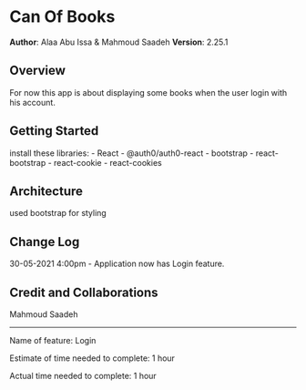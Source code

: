 # Can Of Books

**Author**: Alaa Abu Issa & Mahmoud Saadeh 
**Version**:  2.25.1

## Overview

For now this app is about displaying some books when the user login with his account.

## Getting Started

install these libraries: - React - @auth0/auth0-react - bootstrap - react-bootstrap - react-cookie - react-cookies

## Architecture

used bootstrap for styling

## Change Log

30-05-2021 4:00pm - Application now has Login feature.

## Credit and Collaborations

 Mahmoud Saadeh 

---

Name of feature: Login

Estimate of time needed to complete: 1 hour

Actual time needed to complete: 1 hour
